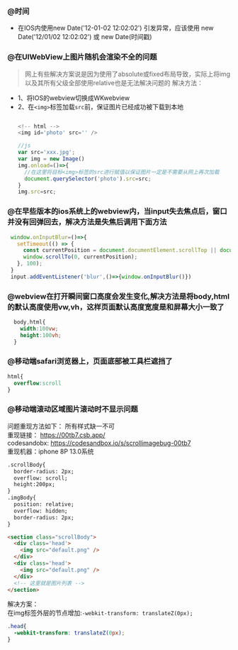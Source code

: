 

### @时间
  * 在IOS内使用new Date('12-01-02 12:02:02') 引发异常，应该使用 new Date('12/01/02 12:02:02') 或 new Date(时间戳)

### @在UIWebView上图片随机会渲染不全的问题

> 网上有些解决方案说是因为使用了absolute或fixed布局导致，实际上将img以及其所有父级全部使用relative也是无法解决问题的
解决方法：
* 1、将IOS的webview切换成WKwebview
* 2、在`<img>`标签加载`src`前，保证图片已经成功被下载到本地
  ~~~javascript

  <!-- html -->
  <img id='photo' src='' />

  //js
  var src='xxx.jpg';
  var img = new Image()
  img.onload=()=>{
    //在这里将目标<img>标签的src进行赋值以保证图片一定是不需要从网上再次加载
    document.querySelector('photo').src=src;
  }
  img.src=src;
  ~~~


### @在早些版本的ios系统上的webview内，当input失去焦点后，窗口并没有回弹回去，解决方法是失焦后调用下面方法
 ~~~javascript
  window.onInputBlur=()=>{
    setTimeout(() => {
      const currentPosition = document.documentElement.scrollTop || document.body.scrollTop||0;
      window.scrollTo(0, currentPosition); 
    }, 100);
  }
  input.addEventListener('blur',()=>{window.onInputBlur()})
~~~


### @webview在打开瞬间窗口高度会发生变化,解决方法是将body,html的默认高度使用vw,vh，这样页面默认高度宽度是和屏幕大小一致了
~~~css
  body,html{
    width:100vw;
    height:100vh;
  }
~~~

### @移动端safari浏览器上，页面底部被工具栏遮挡了
~~~css
html{
  overflow:scroll
}
~~~

### @移动端滚动区域图片滚动时不显示问题  

问题重现方法如下：
所有样式缺一不可  
重现链接： https://00tb7.csb.app/   
codesandobx:  https://codesandbox.io/s/scrollimagebug-00tb7   
重现机器：iphone 8P 13.0系统

```html
.scrollBody{
  border-radius: 2px;
  overflow: scroll;
  height:200px;
}
.imgBody{
  position: relative;
  overflow: hidden;
  border-radius: 2px;
}

<section class="scrollBody">
  <div class='head'>
    <img src="default.png" />
  </div>
  <div class='head'>
    <img src="default.png" />
  </div>
  <!-- 这里就是图片列表 -->
</section>

```
解决方案：  
在img标签外层的节点增加:`-webkit-transform: translateZ(0px);`    

```css
.head{
  -webkit-transform: translateZ(0px);
}
```

